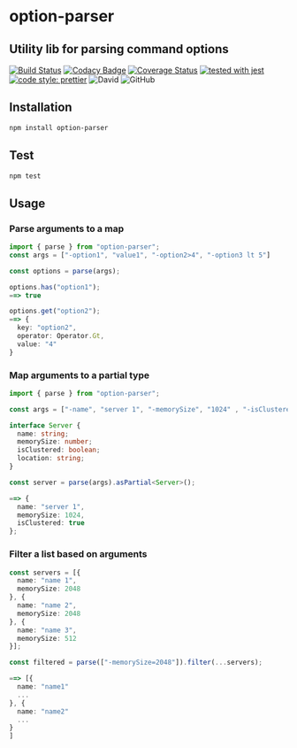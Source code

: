 # option-parser

## Utility lib for parsing command options

[![Build Status](https://travis-ci.com/jaspenlind/option-parser.svg?branch=master)](https://travis-ci.com/jaspenlind/option-parser)
[![Codacy Badge](https://api.codacy.com/project/badge/Grade/d59c0c25d1434d5d905e8933856142a1)](https://www.codacy.com/manual/jaspenlind/option-parser?utm_source=github.com&utm_medium=referral&utm_content=jaspenlind/option-parser&utm_campaign=Badge_Grade)
[![Coverage Status](https://coveralls.io/repos/github/jaspenlind/option-parser/badge.svg?branch=master)](https://coveralls.io/github/jaspenlind/option-parser?branch=master)
[![tested with jest](https://img.shields.io/badge/tested_with-jest-99424f.svg)](https://github.com/facebook/jest)
[![code style: prettier](https://img.shields.io/badge/code_style-prettier-ff69b4.svg?style=flat-square)](https://github.com/prettier/prettier)
![David](https://img.shields.io/david/jaspenlind/option-parser)
![GitHub](https://img.shields.io/github/license/jaspenlind/option-parser)

## Installation

```sh
npm install option-parser
```

## Test

```sh
npm test
```

## Usage

### Parse arguments to a map

```ts
import { parse } from "option-parser";
const args = ["-option1", "value1", "-option2>4", "-option3 lt 5"]

const options = parse(args);

options.has("option1");
==> true

options.get("option2");
==> {
  key: "option2",
  operator: Operator.Gt,
  value: "4"
}
```

### Map arguments to a partial type

```ts
import { parse } from "option-parser";

const args = ["-name", "server 1", "-memorySize", "1024" , "-isClustered", "true"];

interface Server {
  name: string;
  memorySize: number;
  isClustered: boolean;
  location: string;
}

const server = parse(args).asPartial<Server>();

==> {
  name: "server 1",
  memorySize: 1024,
  isClustered: true
};
```

### Filter a list based on arguments

```ts
const servers = [{
  name: "name 1",
  memorySize: 2048
}, {
  name: "name 2",
  memorySize: 2048
}, {
  name: "name 3",
  memorySize: 512
}];

const filtered = parse(["-memorySize=2048"]).filter(...servers);

==> [{
  name: "name1"
  ...
}, {
  name: "name2"
  ...
}
]
```
